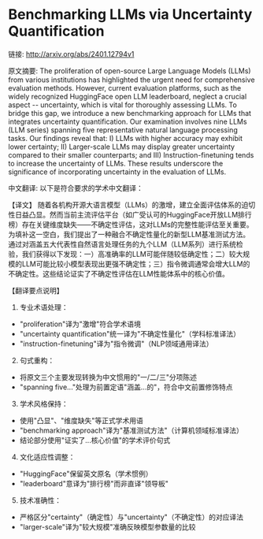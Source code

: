# Benchmarking LLMs via Uncertainty Quantification

链接: http://arxiv.org/abs/2401.12794v1

原文摘要:
The proliferation of open-source Large Language Models (LLMs) from various
institutions has highlighted the urgent need for comprehensive evaluation
methods. However, current evaluation platforms, such as the widely recognized
HuggingFace open LLM leaderboard, neglect a crucial aspect -- uncertainty,
which is vital for thoroughly assessing LLMs. To bridge this gap, we introduce
a new benchmarking approach for LLMs that integrates uncertainty
quantification. Our examination involves nine LLMs (LLM series) spanning five
representative natural language processing tasks. Our findings reveal that: I)
LLMs with higher accuracy may exhibit lower certainty; II) Larger-scale LLMs
may display greater uncertainty compared to their smaller counterparts; and
III) Instruction-finetuning tends to increase the uncertainty of LLMs. These
results underscore the significance of incorporating uncertainty in the
evaluation of LLMs.

中文翻译:
以下是符合要求的学术中文翻译：

【译文】
随着各机构开源大语言模型（LLMs）的激增，建立全面评估体系的迫切性日益凸显。然而当前主流评估平台（如广受认可的HuggingFace开放LLM排行榜）存在关键维度缺失——不确定性评估，这对LLMs的完整性能评估至关重要。为填补这一空白，我们提出了一种融合不确定性量化的新型LLM基准测试方法。通过对涵盖五大代表性自然语言处理任务的九个LLM（LLM系列）进行系统检验，我们获得以下发现：一）高准确率的LLM可能伴随较低确定性；二）较大规模的LLM可能比较小模型表现出更强不确定性；三）指令微调通常会增大LLM的不确定性。这些结论证实了不确定性评估在LLM性能体系中的核心价值。

【翻译要点说明】
1. 专业术语处理：
- "proliferation"译为"激增"符合学术语境
- "uncertainty quantification"统一译为"不确定性量化"（学科标准译法）
- "instruction-finetuning"译为"指令微调"（NLP领域通用译法）

2. 句式重构：
- 将原文三个主要发现转换为中文惯用的"一/二/三"分项陈述
- "spanning five..."处理为前置定语"涵盖...的"，符合中文前置修饰特点

3. 学术风格保持：
- 使用"凸显"、"维度缺失"等正式学术用语
- "benchmarking approach"译为"基准测试方法"（计算机领域标准译法）
- 结论部分使用"证实了...核心价值"的学术评价句式

4. 文化适应性调整：
- "HuggingFace"保留英文原名（学术惯例）
- "leaderboard"意译为"排行榜"而非直译"领导板"

5. 技术准确性：
- 严格区分"certainty"（确定性）与"uncertainty"（不确定性）的对应译法
- "larger-scale"译为"较大规模"准确反映模型参数量的比较
